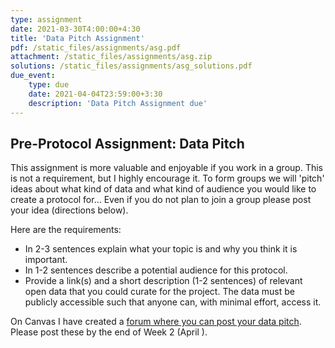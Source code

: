 ```yaml
---
type: assignment
date: 2021-03-30T4:00:00+4:30
title: 'Data Pitch Assignment'
pdf: /static_files/assignments/asg.pdf
attachment: /static_files/assignments/asg.zip
solutions: /static_files/assignments/asg_solutions.pdf
due_event: 
    type: due
    date: 2021-04-04T23:59:00+3:30
    description: 'Data Pitch Assignment due'
---
```

## Pre-Protocol Assignment: Data Pitch

This assignment is more valuable and enjoyable if you work in a group. This is not a requirement, but I highly encourage it. To form groups we will 'pitch' ideas about what kind of data and what kind of audience you would like to create a protocol for... Even if you do not plan to join a group please post your idea (directions below).  

Here are the requirements:

- In 2-3 sentences explain what your topic is and why you think it is important.
- In 1-2 sentences describe a potential audience for this protocol.
- Provide a link(s) and a short description (1-2 sentences) of relevant open data that you could curate for the project. The data must be publicly accessible such that anyone can, with minimal effort, access it.

On Canvas I have created a [forum where you can post your data pitch](https://canvas.uw.edu/courses/1375713/discussion_topics/5337221). Please post these by the end of Week 2 (April ).  
